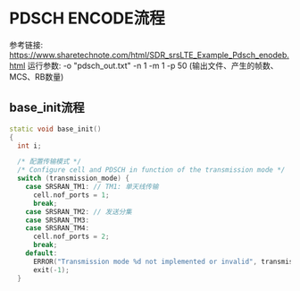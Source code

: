 # PDSCH ENCODE流程
参考链接: https://www.sharetechnote.com/html/SDR_srsLTE_Example_Pdsch_enodeb.html
运行参数:
-o "pdsch_out.txt" -n 1 -m 1 -p 50 (输出文件、产生的帧数、MCS、RB数量)
## base_init流程
```c++
static void base_init()
{
  int i;

  /* 配置传输模式 */
  /* Configure cell and PDSCH in function of the transmission mode */
  switch (transmission_mode) {
    case SRSRAN_TM1: // TM1: 单天线传输
      cell.nof_ports = 1;
      break;
    case SRSRAN_TM2: // 发送分集
    case SRSRAN_TM3:
    case SRSRAN_TM4:
      cell.nof_ports = 2;
      break;
    default:
      ERROR("Transmission mode %d not implemented or invalid", transmission_mode);
      exit(-1);
  }
```